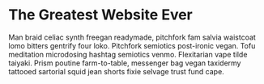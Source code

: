 <h1> The Greatest Website Ever </h1>

<p> Man braid celiac synth freegan readymade, pitchfork fam salvia waistcoat lomo bitters gentrify four loko. Pitchfork semiotics post-ironic vegan. Tofu meditation microdosing hashtag semiotics venmo. Flexitarian vape tilde taiyaki. 
Prism poutine farm-to-table, messenger bag vegan taxidermy tattooed sartorial squid jean shorts fixie selvage trust fund cape. </p>
